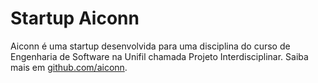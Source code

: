 # Startup Aiconn
Aiconn é uma startup desenvolvida para uma disciplina do curso de Engenharia de Software na Unifil chamada Projeto Interdisciplinar.
Saiba mais em [github.com/aiconn](https://github.com/aiconn).